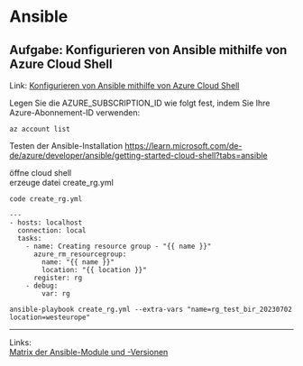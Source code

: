 # Ansible 
## Aufgabe: Konfigurieren von Ansible mithilfe von Azure Cloud Shell
Link: 
[Konfigurieren von Ansible mithilfe von Azure Cloud Shell](https://learn.microsoft.com/de-de/azure/developer/ansible/getting-started-cloud-shell?tabs=ansible)  

Legen Sie die AZURE_SUBSCRIPTION_ID wie folgt fest, indem Sie Ihre Azure-Abonnement-ID verwenden:  
```
az account list
```

Testen der Ansible-Installation 
https://learn.microsoft.com/de-de/azure/developer/ansible/getting-started-cloud-shell?tabs=ansible

öffne cloud shell  
erzeuge  datei create_rg.yml  
```
code create_rg.yml
```
```
---
- hosts: localhost
  connection: local
  tasks:
    - name: Creating resource group - "{{ name }}"
      azure_rm_resourcegroup:
        name: "{{ name }}"
        location: "{{ location }}"
      register: rg
    - debug:
        var: rg
```


```
ansible-playbook create_rg.yml --extra-vars "name=rg_test_bir_20230702 location=westeurope"
```

----
Links:  
[Matrix der Ansible-Module und -Versionen](https://learn.microsoft.com/de-de/azure/developer/ansible/module-version-matrix)
